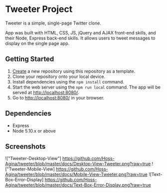 # Tweeter Project

Tweeter is a simple, single-page Twitter clone.

App was built with HTML, CSS, JS, jQuery and AJAX front-end skills, and their Node, Express back-end skills. It allows users to tweet messages to display on the single page app. 

## Getting Started

1. [Create](https://docs.github.com/en/repositories/creating-and-managing-repositories/creating-a-repository-from-a-template) a new repository using this repository as a template.
2. Clone your repository onto your local device.
3. Install dependencies using the `npm install` command.
3. Start the web server using the `npm run local` command. The app will be served at <http://localhost:8080/>.
4. Go to <http://localhost:8080/> in your browser.

## Dependencies

- Express
- Node 5.10.x or above

## Screenshots

!["Tweeter-Desktop-View"] https://github.com/Hoss-Agina/tweeter/blob/master/docs/Desktop-View-Tweeter.png?raw=true 
!["Tweeter-Mobile-View] https://github.com/Hoss-Agina/tweeter/blob/master/docs/Mobile-View-Tweeter.png?raw=true
![Text-Box-Error-Display] https://github.com/Hoss-Agina/tweeter/blob/master/docs/Text-Box-Error-Display.png?raw=true 